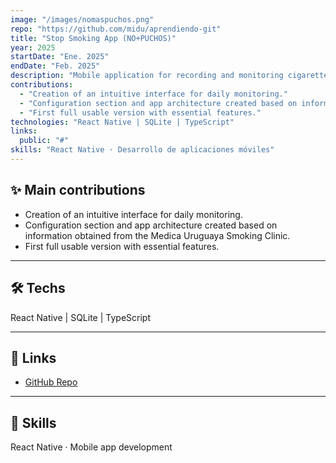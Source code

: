 ```yaml
---
image: "/images/nomaspuchos.png"
repo: "https://github.com/midu/aprendiendo-git"
title: "Stop Smoking App (NO+PUCHOS)"
year: 2025
startDate: "Ene. 2025"
endDate: "Feb. 2025"
description: "Mobile application for recording and monitoring cigarette consumption."
contributions:
  - "Creation of an intuitive interface for daily monitoring."
  - "Configuration section and app architecture created based on information obtained from the Medica Uruguaya Smoking Clinic."
  - "First full usable version with essential features."
technologies: "React Native | SQLite | TypeScript"
links:
  public: "#"
skills: "React Native · Desarrollo de aplicaciones móviles"
---
```


## ✨ Main contributions
- Creation of an intuitive interface for daily monitoring.  
- Configuration section and app architecture created based on information obtained from the Medica Uruguaya Smoking Clinic.  
- First full usable version with essential features.  

<hr class="border-white my-6" />

## 🛠️ Techs
React Native | SQLite | TypeScript  

<hr class="border-white my-6" />

## 🔗 Links
- [GitHub Repo](https://github.com/kikilohioo/stop-smoking-app)  

<hr class="border-white my-6" />

## 📌 Skills
React Native · Mobile app development
